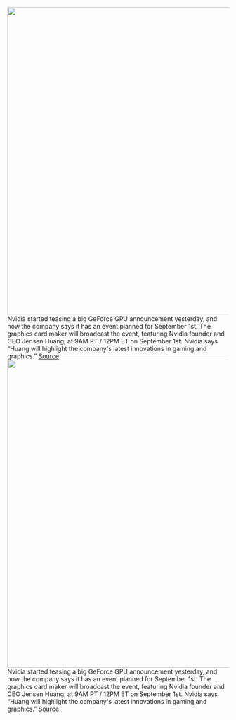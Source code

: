 <img src='https://cdn.vox-cdn.com/thumbor/TUkAQfT_AE_Jzll2yvtW7Y4AiR0=/0x0:2040x1360/1200x800/filters:focal(857x517:1183x843)/cdn.vox-cdn.com/uploads/chorus_image/image/67186425/acastro_180529_1777_nvidia_0001.0.0.jpg' width='700px' /><br/>
Nvidia started teasing a big GeForce GPU announcement yesterday, and now the company says it has an event planned for September 1st. The graphics card maker will broadcast the event, featuring Nvidia founder and CEO Jensen Huang, at 9AM PT / 12PM ET on September 1st. Nvidia says “Huang will highlight the company's latest innovations in gaming and graphics.”
<a href='https://www.theverge.com/2020/8/11/21363265/nvidia-geforce-rtx-3080-september-1st-event-rumors'> Source <a/><img src='https://cdn.vox-cdn.com/thumbor/TUkAQfT_AE_Jzll2yvtW7Y4AiR0=/0x0:2040x1360/1200x800/filters:focal(857x517:1183x843)/cdn.vox-cdn.com/uploads/chorus_image/image/67186425/acastro_180529_1777_nvidia_0001.0.0.jpg' width='700px' /><br/>
Nvidia started teasing a big GeForce GPU announcement yesterday, and now the company says it has an event planned for September 1st. The graphics card maker will broadcast the event, featuring Nvidia founder and CEO Jensen Huang, at 9AM PT / 12PM ET on September 1st. Nvidia says “Huang will highlight the company's latest innovations in gaming and graphics.”
<a href='https://www.theverge.com/2020/8/11/21363265/nvidia-geforce-rtx-3080-september-1st-event-rumors'> Source <a/>